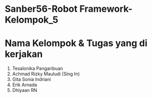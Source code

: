 # Sanber56-Robot Framework-Kelompok_5
# Nama Kelompok & Tugas yang di kerjakan
1. Tesalonika Pangaribuan
2. Achmad Rizky Mauludi (Sing In)
3. Gita Sonia Indriani
4. Erik Arnada
5. Dhiyaan RN